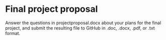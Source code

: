 # Final project proposal

Answer the questions in projectproposal.docx about your plans for the final project, and submit the resulting file to GitHub in .doc, .docx, .pdf, or .txt format.
